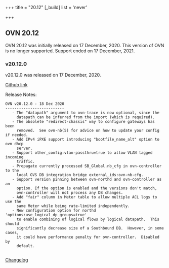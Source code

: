 +++
title = "20.12"
[_build]
  list = 'never'

+++

## OVN 20.12 

OVN 20.12 was initially released on 17 December, 2020. 
This version of OVN is no longer supported. Support ended on 17 December, 2021.

### v20.12.0
v20.12.0 was released on 17 December, 2020.

[Github link](https://github.com/ovn-org/ovn/releases/tag/v20.12.0)

Release Notes:
```
OVN v20.12.0 - 18 Dec 2020
--------------------------
   - The "datapath" argument to ovn-trace is now optional, since the
     datapath can be inferred from the inport (which is required).
   - The obsolete "redirect-chassis" way to configure gateways has been
     removed.  See ovn-nb(5) for advice on how to update your config if needed.
   - Add IPv4 iPXE support introducing "bootfile_name_alt" option to ovn dhcp
     server.
   - Support other_config:vlan-passthru=true to allow VLAN tagged incoming
     traffic.
   - Propagate currently processed SB_Global.nb_cfg in ovn-controller to the
     local OVS DB integration bridge external_ids:ovn-nb-cfg.
   - Support version pinning between ovn-northd and ovn-controller as an
     option. If the option is enabled and the versions don't match,
     ovn-controller will not process any DB changes.
   - Add "fair" column in Meter table to allow multiple ACL logs to use the
     same Meter while being rate-limited independently.
   - New configuration option for northd 'options:use_logical_dp_groups=true'
     to enable combining of logical flows by logical datapath.  This should
     significantly decrease size of a Southbound DB.  However, in some cases,
     it could have performance penalty for ovn-controller.  Disabled by
     default.


```
[Changelog](../changelog_v20.12.0)
